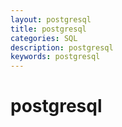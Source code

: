 ```yaml
---
layout: postgresql
title: postgresql
categories: SQL
description: postgresql
keywords: postgresql
---
```


# postgresql


